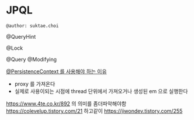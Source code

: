 # JPQL

```
@author: suktae.choi
```

@QueryHint

@Lock

@Query
@Modifying

[@PersistenceContext 를 사용해야 하는 이유](https://batory.tistory.com/497)
- proxy 를 가져온다
- 실제로 사용이되는 시점에 thread 단위에서 가져오거나 생성된 em 으로 실행한다

https://www.4te.co.kr/892 의 의미를 좀더파악해야함
https://colevelup.tistory.com/21 하고같이
https://jiwondev.tistory.com/255